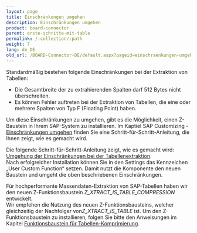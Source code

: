 ```yaml
---
layout: page
title: Einschränkungen umgehen
description: Einschränkungen umgehen
product: board-connector
parent: erste-schritte-mit-table
permalink: /:collection/:path
weight: 7
lang: de_DE
old_url: /BOARD-Connector-DE/default.aspx?pageid=einschraenkungen-umgehen
---
```


Standardmäßig bestehen folgende Einschränkungen bei der Extraktion von Tabellen:

- Die Gesamtbreite der zu extrahierenden Spalten darf 512 Bytes nicht überschreiten.
- Es können Fehler auftreten bei der Extraktion von Tabellen, die eine oder mehrere Spalten von Typ F (Floating Point) haben.

Um diese Einschränkungen zu umgehen, gibt es die Möglichkeit, einen Z-Baustein in Ihrem SAP-System zu installieren. Im Kaptiel SAP Customizing - [Einschränkungen umgehen]()  finden Sie eine Schritt-für-Schritt-Anleitung, die Ihnen zeigt, wie es gemacht wird. 

Die folgende Schritt-für-Schritt-Anleitung zeigt, wie es gemacht wird: [Umgehung der Einschränkungen bei der Tabellenextraktion](). <br>
Nach erfolgreicher Installation können Sie in den Settings das Kennzeichen „User Custom Function“ setzen. Damit nutzt die Komponente den neuen Baustein und umgeht die oben beschriebenen Einschränkungen.

Für hochperformante Massendaten-Extraktion von SAP-Tabellen haben wir den neuen Z-Funktionsbaustein *Z_XTRACT_IS_TABLE_COMPRESSION* entwickelt. <br>
Wir empfehen die Nutzung des neuen Z-Funktionsbausteins, welcher gleichzeitig der Nachfolger von*Z_XTRACT_IS_TABLE* ist.
Um den Z-Funktionsbaustein zu installieren, folgen Sie bitte den Anweisungen im Kapitel [Funktionsbaustein für Tabellen-Komprimierung]().